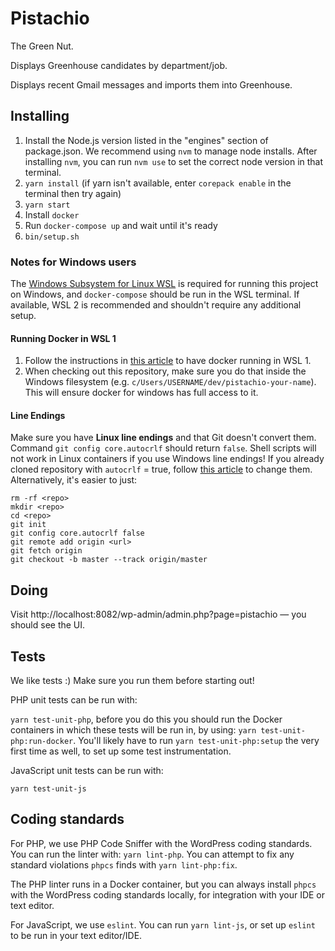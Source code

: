 <!-- @format -->

# Pistachio

The Green Nut.

Displays Greenhouse candidates by department/job.

Displays recent Gmail messages and imports them into Greenhouse.

## Installing

1. Install the Node.js version listed in the "engines" section of package.json. We recommend using `nvm` to manage node installs. After installing `nvm`, you can run `nvm use` to set the correct node version in that terminal.
2. `yarn install` (if yarn isn't available, enter `corepack enable` in the terminal then try again)
3. `yarn start`
4. Install `docker`
5. Run `docker-compose up` and wait until it's ready
6. `bin/setup.sh`

### Notes for Windows users

The [Windows Subsystem for Linux WSL](https://docs.microsoft.com/en-us/windows/wsl/install-win10) is required for running this project on Windows, and `docker-compose` should be run in the WSL terminal.
If available, WSL 2 is recommended and shouldn't require any additional setup.

#### Running Docker in WSL 1
1. Follow the instructions in [this article](https://nickjanetakis.com/blog/setting-up-docker-for-windows-and-wsl-to-work-flawlessly) to have docker running in WSL 1.
2. When checking out this repository, make sure you do that inside the Windows filesystem (e.g. `c/Users/USERNAME/dev/pistachio-your-name`). This will ensure docker for windows has full access to it.

#### Line Endings
Make sure you have **Linux line endings** and that Git doesn't convert them. Command `git config core.autocrlf` should return `false`. Shell scripts will not work in Linux containers if you use Windows line endings!
If you already cloned repository with `autocrlf` = true, follow [this article](https://help.github.com/en/articles/dealing-with-line-endings#refreshing-a-repository-after-changing-line-endings) to change them.
Alternatively, it's easier to just:

```
rm -rf <repo>
mkdir <repo>
cd <repo>
git init
git config core.autocrlf false
git remote add origin <url>
git fetch origin
git checkout -b master --track origin/master
```

## Doing

Visit http://localhost:8082/wp-admin/admin.php?page=pistachio — you should see the UI.

## Tests

We like tests :) Make sure you run them before starting out!

PHP unit tests can be run with:

`yarn test-unit-php`, before you do this you should run the Docker containers in
which these tests will be run in, by using: `yarn test-unit-php:run-docker`. You'll likely have
to run `yarn test-unit-php:setup` the very first time as well, to set up some test instrumentation.

JavaScript unit tests can be run with:

`yarn test-unit-js`

## Coding standards

For PHP, we use PHP Code Sniffer with the WordPress coding standards. You can run the linter
with: `yarn lint-php`. You can attempt to fix any standard violations `phpcs` finds with
`yarn lint-php:fix`.

The PHP linter runs in a Docker container, but you can always install `phpcs` with the WordPress
coding standards locally, for integration with your IDE or text editor.

For JavaScript, we use `eslint`. You can run `yarn lint-js`, or set up `eslint` to be run in your
text editor/IDE.
